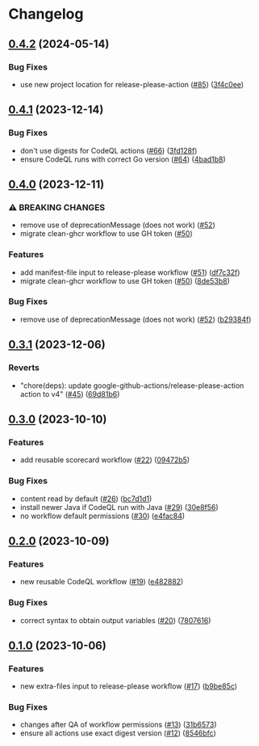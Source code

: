 # Changelog

## [0.4.2](https://github.com/statnett/github-workflows/compare/v0.4.1...v0.4.2) (2024-05-14)


### Bug Fixes

* use new project location for release-please-action ([#85](https://github.com/statnett/github-workflows/issues/85)) ([3f4c0ee](https://github.com/statnett/github-workflows/commit/3f4c0ee79d4647b99e5b296e97b771a79e4a9963))

## [0.4.1](https://github.com/statnett/github-workflows/compare/v0.4.0...v0.4.1) (2023-12-14)


### Bug Fixes

* don't use digests for CodeQL actions ([#66](https://github.com/statnett/github-workflows/issues/66)) ([3fd128f](https://github.com/statnett/github-workflows/commit/3fd128fd4def0f7938e90fc6f7f4fde8a3f45db3))
* ensure CodeQL runs with correct Go version ([#64](https://github.com/statnett/github-workflows/issues/64)) ([4bad1b8](https://github.com/statnett/github-workflows/commit/4bad1b83045a36fee8a4b872312c720001f86a1d))

## [0.4.0](https://github.com/statnett/github-workflows/compare/v0.3.1...v0.4.0) (2023-12-11)


### ⚠ BREAKING CHANGES

* remove use of deprecationMessage (does not work) ([#52](https://github.com/statnett/github-workflows/issues/52))
* migrate clean-ghcr workflow to use GH token ([#50](https://github.com/statnett/github-workflows/issues/50))

### Features

* add manifest-file input to release-please workflow ([#51](https://github.com/statnett/github-workflows/issues/51)) ([df7c32f](https://github.com/statnett/github-workflows/commit/df7c32f3e0c7ec927f00cc2ac39543ab91bb811d))
* migrate clean-ghcr workflow to use GH token ([#50](https://github.com/statnett/github-workflows/issues/50)) ([8de53b8](https://github.com/statnett/github-workflows/commit/8de53b8af8d2156b3b98ca0c12f029666a0b2c75))


### Bug Fixes

* remove use of deprecationMessage (does not work) ([#52](https://github.com/statnett/github-workflows/issues/52)) ([b29384f](https://github.com/statnett/github-workflows/commit/b29384f2054633f63e93016dcfa8587aae4366cf))

## [0.3.1](https://github.com/statnett/github-workflows/compare/v0.3.0...v0.3.1) (2023-12-06)


### Reverts

* "chore(deps): update google-github-actions/release-please-action action to v4" ([#45](https://github.com/statnett/github-workflows/issues/45)) ([69d81b6](https://github.com/statnett/github-workflows/commit/69d81b6d2d711aff0bc0546e24d180ff80672ea2))

## [0.3.0](https://github.com/statnett/github-workflows/compare/v0.2.0...v0.3.0) (2023-10-10)


### Features

* add reusable scorecard workflow ([#22](https://github.com/statnett/github-workflows/issues/22)) ([09472b5](https://github.com/statnett/github-workflows/commit/09472b511fbf37689f14e1dd1e3f57d4c19db24d))


### Bug Fixes

* content read by default ([#26](https://github.com/statnett/github-workflows/issues/26)) ([bc7d1d1](https://github.com/statnett/github-workflows/commit/bc7d1d182341432ad606b73e446824b12901eb77))
* install newer Java if CodeQL run with Java ([#29](https://github.com/statnett/github-workflows/issues/29)) ([30e8f56](https://github.com/statnett/github-workflows/commit/30e8f56c940a7c0aa4f77ab67e8c1c433f6b0904))
* no workflow default permissions ([#30](https://github.com/statnett/github-workflows/issues/30)) ([e4fac84](https://github.com/statnett/github-workflows/commit/e4fac84eba004c101651a7dac85ca2af716ede61))

## [0.2.0](https://github.com/statnett/github-workflows/compare/v0.1.0...v0.2.0) (2023-10-09)


### Features

* new reusable CodeQL workflow ([#19](https://github.com/statnett/github-workflows/issues/19)) ([e482882](https://github.com/statnett/github-workflows/commit/e482882b4a649ea32a058302a724c3ab6754ae80))


### Bug Fixes

* correct syntax to obtain output variables ([#20](https://github.com/statnett/github-workflows/issues/20)) ([7807616](https://github.com/statnett/github-workflows/commit/78076161d9adf287e00ef2134cc90ae5ce365b37))

## [0.1.0](https://github.com/statnett/github-workflows/compare/v0.0.0...v0.1.0) (2023-10-06)


### Features

* new extra-files input to release-please workflow ([#17](https://github.com/statnett/github-workflows/issues/17)) ([b9be85c](https://github.com/statnett/github-workflows/commit/b9be85c49b5e527b95f4dcc94b81d92a2288d59c))


### Bug Fixes

* changes after QA of workflow permissions ([#13](https://github.com/statnett/github-workflows/issues/13)) ([31b6573](https://github.com/statnett/github-workflows/commit/31b6573aaafab2f9a04c32d7f0c3b323eeed299d))
* ensure all actions use exact digest version ([#12](https://github.com/statnett/github-workflows/issues/12)) ([8546bfc](https://github.com/statnett/github-workflows/commit/8546bfc634d3277688121b9ae7d49a27822ff885))
